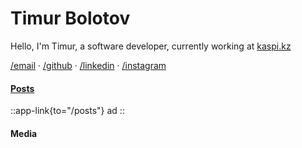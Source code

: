 # Timur Bolotov

Hello, I'm Timur, a software developer, currently working at [kaspi.kz](https://kaspi.kz)

[/email](mailto:bolotovtmr@gmail.com) · [/github](https://github.com/timursaurus) · [/linkedin](https://www.linkedin.com/in/timurbolotov) · [/instagram](https://www.instagram.com/timursaurus)


#### [Posts](/posts)

::app-link{to="/posts"}
ad
::

#### Media

